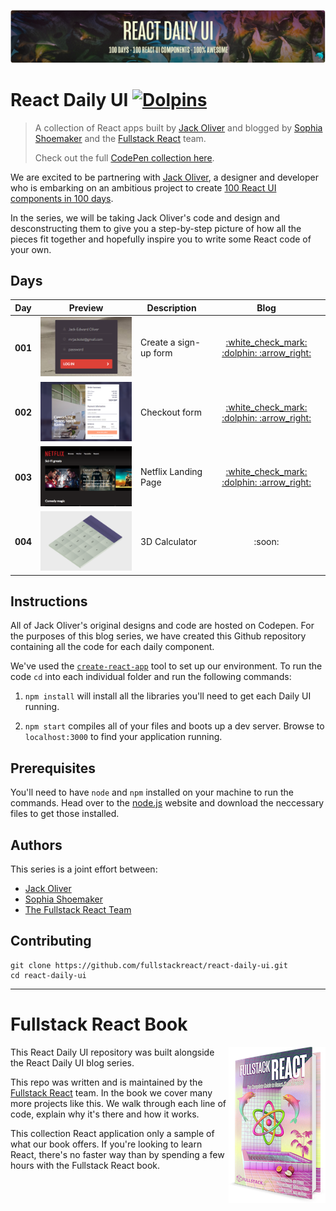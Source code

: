 <p align="center">
<a href="https://fullstackreact.com/react-daily-ui/001-sign-up-form/" target="_blank"><img src="resources/images/readme/react-daily-ui-github-header.jpg"></a>
</p>

# React Daily UI [![Dolpins](https://cdn.rawgit.com/fullstackreact/google-maps-react/master/resources/readme/dolphins-badge-ff00ff.svg)](https://www.fullstackreact.com)

> A collection of React apps built by [Jack Oliver](http://www.jackoliver.info/react-daily-ui/) and blogged by [Sophia Shoemaker](https://twitter.com/wisecobbler) and the [Fullstack React](https://fullstackreact.com) team.
>
> Check out the full [CodePen collection here](http://codepen.io/collection/DoLZRm/).

We are excited to be partnering with [Jack Oliver](https://twitter.com/mrjackolai), a designer and developer who is embarking on an ambitious project to create [100 React UI components in 100 days](http://codepen.io/collection/DoLZRm/). 

In the series, we will be taking Jack Oliver's code and design and desconstructing them to give you a step-by-step picture of how all the pieces fit together and hopefully inspire you to write some React code of your own.

## Days
<table>
    <thead>
        <tr>
            <th>Day</th>
            <th>Preview</th>
            <th>Description</th>
            <th>Blog</th>
        </tr>
    </thead>
    <tbody>
        <tr>
            <td><strong>001</strong></td>
            <td><img src="resources/images/readme/thumbnails/daily-ui-001.png"></img></td>
            <td>Create a sign-up form</td>
            <td align="center"><a href="https://fullstackreact.com/react-daily-ui/001-sign-up-form/">:white_check_mark: :dolphin: :arrow_right:</a></td>
        </tr>
        <tr>
            <td><strong>002</strong></td>
            <td><img src="resources/images/readme/thumbnails/daily-ui-002.png"></img></td>
            <td>Checkout form</td>
            <td align="center"><a href="https://fullstackreact.com/react-daily-ui/002-checkout/">:white_check_mark: :dolphin: :arrow_right:</a></td>
        </tr>
        <tr>
            <td><strong>003</strong></td>
            <td><img src="resources/images/readme/thumbnails/daily-ui-003.png"></img></td>
            <td>Netflix Landing Page</td>
            <td align="center"><a href="https://fullstackreact.com/react-daily-ui/003-landing-page/">:white_check_mark: :dolphin: :arrow_right:</a></td>
        </tr>
        <tr>
            <td><strong>004</strong></td>
            <td><img src="resources/images/readme/thumbnails/daily-ui-004.png"></img></td>
            <td>3D Calculator</td>
            <td align="center">:soon:</td>
        </tr>
    </tbody>
</table>

## Instructions
All of Jack Oliver's original designs and code are hosted on Codepen. For the purposes of this blog series, we have created this Github repository containing all the code for each daily component. 

We've used the [`create-react-app`](https://github.com/facebookincubator/create-react-app) tool to set up our environment. To run the code `cd` into each individual folder and run the following commands:

1. `npm install` will install all the libraries you'll need to get each Daily UI running.

2. `npm start` compiles all of your files and boots up a dev server. Browse to `localhost:3000` to find your application running.


## Prerequisites
You'll need to have `node` and `npm` installed on your machine to run the commands. Head over to the [node.js](https://nodejs.org/en/) website and download the neccessary files to get those installed. 

## Authors
This series is a joint effort between:

* [Jack Oliver](http://www.jackoliver.info/react-daily-ui/) 
* [Sophia Shoemaker](https://twitter.com/wisecobbler) 
* [The Fullstack React Team](https://fullstackreact.com)

## Contributing

```shell
git clone https://github.com/fullstackreact/react-daily-ui.git
cd react-daily-ui
```
___

# Fullstack React Book

<a href="https://fullstackreact.com">
<img align="right" src="resources/images/readme/fullstack-react-hero-book.png" alt="Fullstack React Book" width="155" height="250" />
</a>

This React Daily UI repository was built alongside the React Daily UI blog series.

This repo was written and is maintained by the [Fullstack React](https://fullstackreact.com) team. In the book we cover many more projects like this. We walk through each line of code, explain why it's there and how it works.

This collection React application only a sample of what our book offers. If you're looking to learn React, there's no faster way than by spending a few hours with the Fullstack React book.

<div style="clear:both"></div>

